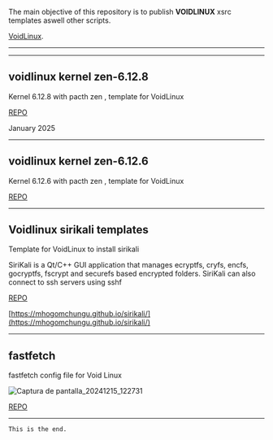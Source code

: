

The main objective of this repository is to publish **VOIDLINUX** xsrc templates aswell other scripts.

[VoidLinux](https://voidlinux.org/).

* * *
* * *


## voidlinux kernel zen-6.12.8

Kernel 6.12.8 with pacth zen , template for VoidLinux

[REPO](https://github.com/jmboris/voidlinux-kernel-zen-6.12.8)

<span id="title" class="credits right">January 2025</span>
* * *

## voidlinux kernel zen-6.12.6 

Kernel 6.12.6 with pacth zen , template for VoidLinux

[REPO](https://github.com/jmboris/voidlinux-kernel-zen-6.12.6)

* * *

## Voidlinux sirikali templates

Template for VoidLinux to install sirikali

SiriKali is a Qt/C++ GUI application that manages ecryptfs, cryfs, encfs, gocryptfs, fscrypt and securefs based encrypted folders. SiriKali can also connect to ssh servers using sshf

[REPO](https://github.com/jmboris/Voidlinux-sirikali-templates)

[https://mhogomchungu.github.io/sirikali/](https://mhogomchungu.github.io/sirikali/)


* * *


## fastfetch

fastfetch config file for Void Linux

![Captura de pantalla_20241215_122731](https://github.com/user-attachments/assets/fa46cd85-a21a-4af9-aa4a-c6b8bc2a6111)

[REPO](https://github.com/jmboris/fastfetch)


* * *

```
This is the end.
```
